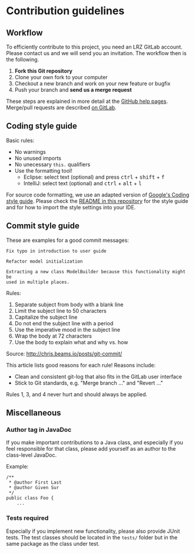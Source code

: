 Contribution guidelines
=======================

Workflow
--------

To efficiently contribute to this project, you need an LRZ GitLab account.
Please contact us and we will send you an invitation.
The workflow then is the following.

 1. **Fork this Git repository**
 2. Clone your own fork to your computer
 3. Checkout a new branch and work on your new feature or bugfix
 4. Push your branch and **send us a merge request**

These steps are explained in more detail at the
[GitHub help pages](https://help.github.com/articles/fork-a-repo/).
Merge/pull requests are described [on GitLab](https://about.gitlab.com/2014/09/29/gitlab-flow/#mergepull-requests-with-gitlab-flow).

Coding style guide
------------------

Basic rules:

 - No warnings
 - No unused imports
 - No unecessary `this.` qualifiers
 - Use the formatting tool!
    - Eclipse: select text (optional) and press <kbd>ctrl</kbd> + <kbd>shift</kbd> + <kbd>f</kbd>
    - IntelliJ: select text (optional) and <kbd>ctrl</kbd> + <kbd>alt</kbd> + <kbd>l</kbd>

For source code formatting, we use an adapted version of
[Google's Coding style guide](https://google.github.io/styleguide/javaguide.html).
Please check the [README in this repository](/vadere/styleguide)
for the style guide and for how to import the style settings into your IDE.

Commit style guide
------------------

These are examples for a good commit messages:

```
Fix typo in introduction to user guide
```

```
Refactor model initialization

Extracting a new class ModelBuilder because this functionality might be
used in multiple places.
```

Rules:

 1. Separate subject from body with a blank line
 2. Limit the subject line to 50 characters
 3. Capitalize the subject line
 4. Do not end the subject line with a period
 5. Use the imperative mood in the subject line
 6. Wrap the body at 72 characters
 7. Use the body to explain what and why vs. how

Source: http://chris.beams.io/posts/git-commit/

This article lists good reasons for each rule!
Reasons include:

 - Clean and consistent git-log that also fits in the GitLab user interface
 - Stick to Git standards, e.g. "Merge branch ..." and "Revert ..."

Rules 1, 3, and 4 never hurt and should always be applied.

Miscellaneous
-------------

### Author tag in JavaDoc

If you make important contributions to a Java class, and especially if you feel
responsible for that class, please add yourself as an author to the class-level
JavaDoc.

Example:

```
/**
 * @author First Last
 * @author Given Sur
 */
public class Foo {
    ...
```

### Tests required

Especially if you implement new functionality, please also provide JUnit tests.
The test classes should be located in the `tests/` folder but in the same
package as the class under test.
